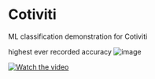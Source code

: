 # Cotiviti
ML classification demonstration for Cotiviti

highest ever recorded accuracy
![image](https://github.com/user-attachments/assets/d9302b26-a36e-42b4-ae1c-9a64ad03dc6b)

[![Watch the video](https://img.youtube.com/vi/maxresdefault.jpg)](https://www.youtube.com/watch?v=T76EdDzN-lw)
